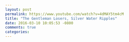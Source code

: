 ```yaml
---
layout: post
permalink: https://www.youtube.com/watch?v=4dMAY5tm4cM
title: "The Gentleman Losers, Silver Water Ripples"
date: 2016-03-10 10:05:53 -0800
comments: true
categories: 
---
```

